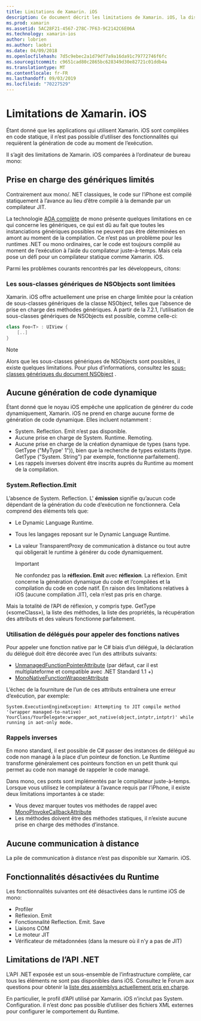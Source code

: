 ```yaml
---
title: Limitations de Xamarin. iOS
description: Ce document décrit les limitations de Xamarin. iOS, la discussion sur les génériques, les sous-classes génériques de NSObjects, les appels P/Invoke dans les objets génériques, et bien plus encore.
ms.prod: xamarin
ms.assetid: 5AC28F21-4567-278C-7F63-9C2142C6E06A
ms.technology: xamarin-ios
author: lobrien
ms.author: laobri
ms.date: 04/09/2018
ms.openlocfilehash: 7d5c9ebec2a1d79df7a9a16da91c79772746f6fc
ms.sourcegitcommit: c9651cad80c2865bc628349d30e82721c01ddb4a
ms.translationtype: MT
ms.contentlocale: fr-FR
ms.lasthandoff: 09/03/2019
ms.locfileid: "70227529"
---
```

# <a name="limitations-of-xamarinios"></a>Limitations de Xamarin. iOS

Étant donné que les applications qui utilisent Xamarin. iOS sont compilées en code statique, il n’est pas possible d’utiliser des fonctionnalités qui requièrent la génération de code au moment de l’exécution.

Il s’agit des limitations de Xamarin. iOS comparées à l’ordinateur de bureau mono:

 <a name="Limited_Generics_Support" />


## <a name="limited-generics-support"></a>Prise en charge des génériques limités

Contrairement aux mono/. NET classiques, le code sur l’iPhone est compilé statiquement à l’avance au lieu d’être compilé à la demande par un compilateur JIT.

La technologie [AOA complète](https://www.mono-project.com/docs/advanced/aot/#full-aot) de mono présente quelques limitations en ce qui concerne les génériques, ce qui est dû au fait que toutes les instanciations génériques possibles ne peuvent pas être déterminées en amont au moment de la compilation. Ce n’est pas un problème pour les runtimes .NET ou mono ordinaires, car le code est toujours compilé au moment de l’exécution à l’aide du compilateur juste-à-temps. Mais cela pose un défi pour un compilateur statique comme Xamarin. iOS.

Parmi les problèmes courants rencontrés par les développeurs, citons:

 <a name="Generic_Subclasses_of_NSObjects_are_limited" />


### <a name="generic-subclasses-of-nsobjects-are-limited"></a>Les sous-classes génériques de NSObjects sont limitées

Xamarin. iOS offre actuellement une prise en charge limitée pour la création de sous-classes génériques de la classe NSObject, telles que l’absence de prise en charge des méthodes génériques. À partir de la 7.2.1, l’utilisation de sous-classes génériques de NSObjects est possible, comme celle-ci:

```csharp
class Foo<T> : UIView {
    [..]
}
```

> [!NOTE]
> Alors que les sous-classes génériques de NSObjects sont possibles, il existe quelques limitations. Pour plus d’informations, consultez les [sous-classes génériques du document NSObject](~/ios/internals/api-design/nsobject-generics.md) .


 <a name="No_Dynamic_Code_Generation" />


## <a name="no-dynamic-code-generation"></a>Aucune génération de code dynamique

Étant donné que le noyau iOS empêche une application de générer du code dynamiquement, Xamarin. iOS ne prend en charge aucune forme de génération de code dynamique. Elles incluent notamment :

- System. Reflection. Emit n’est pas disponible.
- Aucune prise en charge de System. Runtime. Remoting.
- Aucune prise en charge de la création dynamique de types (sans type. GetType ("MyType' 1")), bien que la recherche de types existants (type. GetType ("System. String") par exemple, fonctionne parfaitement).
- Les rappels inverses doivent être inscrits auprès du Runtime au moment de la compilation.



 <a name="System.Reflection.Emit" />


### <a name="systemreflectionemit"></a>System.Reflection.Emit

L’absence de System. Reflection. L' **émission** signifie qu’aucun code dépendant de la génération du code d’exécution ne fonctionnera. Cela comprend des éléments tels que:

- Le Dynamic Language Runtime.
- Tous les langages reposant sur le Dynamic Language Runtime.
- La valeur TransparentProxy de communication à distance ou tout autre qui obligerait le runtime à générer du code dynamiquement.


  > [!IMPORTANT]
  > Ne confondez pas la **réflexion. Emit** avec **réflexion**. La réflexion. Emit concerne la génération dynamique du code et l’compilées et la compilation du code en code natif. En raison des limitations relatives à iOS (aucune compilation JIT), cela n’est pas pris en charge.

Mais la totalité de l’API de réflexion, y compris type. GetType («someClass»), la liste des méthodes, la liste des propriétés, la récupération des attributs et des valeurs fonctionne parfaitement.

### <a name="using-delegates-to-call-native-functions"></a>Utilisation de délégués pour appeler des fonctions natives

Pour appeler une fonction native par le C# biais d’un délégué, la déclaration du délégué doit être décorée avec l’un des attributs suivants:

- [UnmanagedFunctionPointerAttribute](xref:System.Runtime.InteropServices.UnmanagedFunctionPointerAttribute) (par défaut, car il est multiplateforme et compatible avec .NET Standard 1.1 +)
- [MonoNativeFunctionWrapperAttribute](xref:ObjCRuntime.MonoNativeFunctionWrapperAttribute)

L’échec de la fourniture de l’un de ces attributs entraînera une erreur d’exécution, par exemple:

```
System.ExecutionEngineException: Attempting to JIT compile method '(wrapper managed-to-native) YourClass/YourDelegate:wrapper_aot_native(object,intptr,intptr)' while running in aot-only mode.
```

 <a name="Reverse_Callbacks" />


### <a name="reverse-callbacks"></a>Rappels inverses

En mono standard, il est possible de C# passer des instances de délégué au code non managé à la place d’un pointeur de fonction. Le Runtime transforme généralement ces pointeurs fonction en un petit thunk qui permet au code non managé de rappeler le code managé.

Dans mono, ces ponts sont implémentés par le compilateur juste-à-temps. Lorsque vous utilisez le compilateur à l’avance requis par l’iPhone, il existe deux limitations importantes à ce stade:

- Vous devez marquer toutes vos méthodes de rappel avec [MonoPInvokeCallbackAttribute](xref:ObjCRuntime.MonoPInvokeCallbackAttribute)
- Les méthodes doivent être des méthodes statiques, il n’existe aucune prise en charge des méthodes d’instance.

<a name="No_Remoting" />

## <a name="no-remoting"></a>Aucune communication à distance

La pile de communication à distance n’est pas disponible sur Xamarin. iOS.


 <a name="Runtime_Disabled_Features" />


## <a name="runtime-disabled-features"></a>Fonctionnalités désactivées du Runtime

Les fonctionnalités suivantes ont été désactivées dans le runtime iOS de mono:

- Profiler
- Réflexion. Emit
- Fonctionnalité Reflection. Emit. Save
- Liaisons COM
- Le moteur JIT
- Vérificateur de métadonnées (dans la mesure où il n’y a pas de JIT)


 <a name=".NET_API_Limitations" />


## <a name="net-api-limitations"></a>Limitations de l’API .NET

L’API .NET exposée est un sous-ensemble de l’infrastructure complète, car tous les éléments ne sont pas disponibles dans iOS. Consultez le Forum aux questions pour obtenir la [liste des assemblys actuellement pris en charge](~/cross-platform/internals/available-assemblies.md).



En particulier, le profil d’API utilisé par Xamarin. iOS n’inclut pas System. Configuration. il n’est donc pas possible d’utiliser des fichiers XML externes pour configurer le comportement du Runtime.
